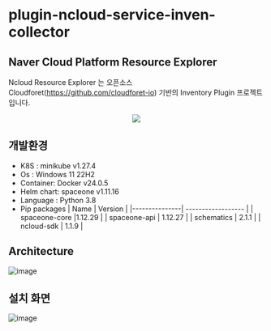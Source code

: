 # plugin-ncloud-service-inven-collector

## Naver Cloud Platform Resource Explorer

Ncloud Resource Explorer 는 오픈소스 Cloudforet(https://github.com/cloudforet-io) 기반의 Inventory Plugin 프로젝트입니다.

<p align="center"><img src="https://github.com/chulgyujeon/plugin-ncloud-service-inven-collector/assets/101609006/05cc08b2-2bc2-4900-8882-e8fc12c92686" ></p>


## 개발환경
* K8S : minikube v1.27.4
* Os : Windows 11 22H2
* Container: Docker v24.0.5
* Helm chart: spaceone v1.11.16
* Language : Python 3.8
* Pip packages
     | Name          | Version            |
     |---------------| ------------------ |
     | spaceone-core |1.12.29 |
     | spaceone-api  | 1.12.27 |
     | schematics    | 2.1.1 |
     | ncloud-sdk    | 1.1.9 |


## Architecture

![image](https://github.com/chulgyujeon/plugin-ncloud-service-inven-collector/assets/101609006/d57bf765-14d8-4d79-ad6c-2826ecae1bcc)


## 설치 화면
![image](https://github.com/chulgyujeon/plugin-ncloud-service-inven-collector/assets/101609006/304db630-b312-4179-9494-7af6ab06f7ef)

